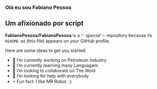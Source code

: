 
### Olá eu sou Fabiano Pessoa

## Um afixionado por script


**FabianoPessoa/FabianoPessoa** is a ✨ _special_ ✨ repository because its `README.md` (this file) appears on your GitHub profile.

Here are some ideas to get you started:

- 🔭 I’m currently working on Petroleum Industry
- 🌱 I’m currently learning many Languagem
- 👯 I’m looking to collaborate on The Wold
- 🤔 I’m looking for help with everybody
- ⚡ Fun fact: I like MR Robot. :)

